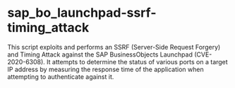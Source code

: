 # sap_bo_launchpad-ssrf-timing_attack
This script exploits and performs an SSRF (Server-Side Request Forgery) and Timing Attack against the SAP BusinessObjects Launchpad (CVE-2020-6308). It attempts to determine the status of various ports on a target IP address by measuring the response time of the application when attempting to authenticate against it.
